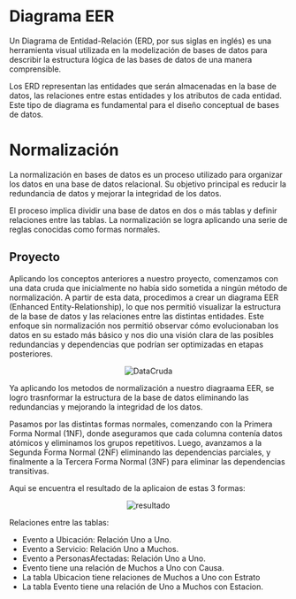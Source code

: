 # Diagrama EER

Un Diagrama de Entidad-Relación (ERD, por sus siglas en inglés) es una herramienta visual utilizada en la modelización de bases de datos para describir la estructura lógica de las bases de datos de una manera comprensible. 

Los ERD representan las entidades que serán almacenadas en la base de datos, las relaciones entre estas entidades y los atributos de cada entidad. Este tipo de diagrama es fundamental para el diseño conceptual de bases de datos.

# Normalización 

La normalización en bases de datos es un proceso utilizado para organizar los datos en una base de datos relacional. Su objetivo principal es reducir la redundancia de datos y mejorar la integridad de los datos.

El proceso implica dividir una base de datos en dos o más tablas y definir relaciones entre las tablas. La normalización se logra aplicando una serie de reglas conocidas como formas normales.

## Proyecto

Aplicando los conceptos anteriores a nuestro proyecto, comenzamos con una data cruda que inicialmente no había sido sometida a ningún método de normalización. A partir de esta data, procedimos a crear un diagrama EER (Enhanced Entity-Relationship),
lo que nos permitió visualizar la estructura de la base de datos y las relaciones entre las distintas entidades.
Este enfoque sin normalización nos permitió observar cómo evolucionaban los datos en su estado más básico y nos dio una visión clara de las posibles redundancias y dependencias que podrían ser optimizadas en etapas posteriores.

<p align="center">
  <img src="https://github.com/Protxion/Proyecto-protsegurity/assets/170147724/14dec3ce-2e3c-4c50-a31a-bae0138d5f7f" alt="DataCruda" />
</p>

Ya aplicando los metodos de normalización a nuestro diagraama EER, se logro trasnformar la estructura de la base de datos eliminando las redundancias y mejorando la integridad de los datos.

Pasamos por las distintas formas normales, comenzando con la Primera Forma Normal (1NF), donde aseguramos que cada columna contenía datos atómicos y eliminamos los grupos repetitivos.
Luego, avanzamos a la Segunda Forma Normal (2NF) eliminando las dependencias parciales, y finalmente a la Tercera Forma Normal (3NF) para eliminar las dependencias transitivas.

Aqui se encuentra el resultado de la aplicaion de estas 3 formas:

<p align="center">
  <img src="https://github.com/Protxion/Proyecto-protsegurity/assets/170147724/dfe54c0d-d578-47c5-8292-5e4caa640278" alt="resultado">
</p>

Relaciones entre las tablas:

- Evento a Ubicación: Relación Uno a Uno.
- Evento a Servicio: Relación Uno a Muchos.
- Evento a PersonasAfectadas: Relación Uno a Uno.
- Evento tiene una relación de Muchos a Uno con Causa.
- La tabla Ubicacion tiene relaciones de Muchos a Uno con Estrato
- La tabla Evento tiene una relación de Uno a Muchos con Estacion.
